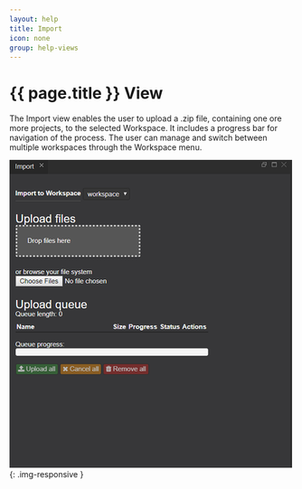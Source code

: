 ```yaml
---
layout: help
title: Import
icon: none
group: help-views
---
```


{{ page.title }} View
===

The Import view enables the user to upload a .zip file, containing one ore more projects, to the selected Workspace. It includes a progress bar for navigation of the process.
The user can manage and switch between multiple workspaces through the Workspace menu.

![Import view](images/ide_view_import.png){: .img-responsive }


